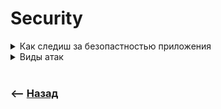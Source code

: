 # Security

<details>
<summary> Как следиш за безопастностью приложения  </summary>

![illustration](https://raw.githubusercontent.com/webster6667/documentation/master/documentation-data/illustrations/dd-up.svg)

1. Фильтр на входе и выходе
2. Использование проверенных, популярных либ/фреймворком
3. Тесты
4. Парсинг на беке
5. csrf
6. iframe

![illustration](https://raw.githubusercontent.com/webster6667/documentation/master/documentation-data/illustrations/dd-down.svg)

</details>

<details>
<summary> Виды атак</summary>

![illustration](https://raw.githubusercontent.com/webster6667/documentation/master/documentation-data/illustrations/dd-up.svg)

1. XSS атаки(крос сайт скриптинг)      
2. Клик джекинг  

![illustration](https://raw.githubusercontent.com/webster6667/documentation/master/documentation-data/illustrations/dd-down.svg)

</details>

<br>

### ⟵ **<a href="../../readme.md">Назад</a>**